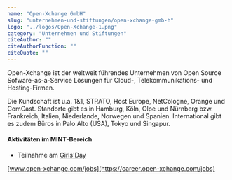 ```yaml
---
name: "Open-Xchange GmbH"
slug: "unternehmen-und-stiftungen/open-xchange-gmb-h"
logo: "../logos/Open-Xchange-1.png"
category: "Unternehmen und Stiftungen"
citeAuthor: ""
citeAuthorFunction: ""
citeQuote: ""
---
```


Open-Xchange ist der weltweit führendes Unternehmen von Open Source Sofware-as-a-Service Lösungen für Cloud-, Telekommunikations- und Hosting-Firmen.

Die Kundschaft ist u.a. 1&1, STRATO, Host Europe, NetCologne, Orange und ComCast. Standorte gibt es in Hamburg, Köln, Olpe und Nürnberg bzw. Frankreich, Italien, Niederlande, Norwegen und Spanien. International gibt es zudem Büros in Palo Alto (USA), Tokyo und Singapur.

#### Aktivitäten im MINT-Bereich

- Teilnahme am [Girls'Day](https://www.girls-day.de/)

[www.open-xchange.com/jobs](https://career.open-xchange.com/jobs)
